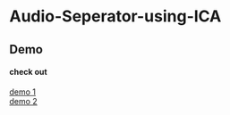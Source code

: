 # Audio-Seperator-using-ICA

## Demo

#### check out <br />
[demo 1](./demo1/) <br />
[demo 2](./demo2/) <br />